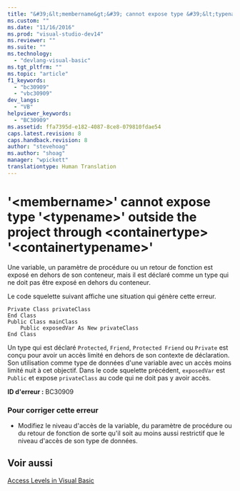 ```yaml
---
title: "&#39;&lt;membername&gt;&#39; cannot expose type &#39;&lt;typename&gt;&#39; outside the project through &lt;containertype&gt; &#39;&lt;containertypename&gt;&#39; | Microsoft Docs"
ms.custom: ""
ms.date: "11/16/2016"
ms.prod: "visual-studio-dev14"
ms.reviewer: ""
ms.suite: ""
ms.technology: 
  - "devlang-visual-basic"
ms.tgt_pltfrm: ""
ms.topic: "article"
f1_keywords: 
  - "bc30909"
  - "vbc30909"
dev_langs: 
  - "VB"
helpviewer_keywords: 
  - "BC30909"
ms.assetid: ffa7395d-e182-4087-8ce8-079810fdae54
caps.latest.revision: 8
caps.handback.revision: 8
author: "stevehoag"
ms.author: "shoag"
manager: "wpickett"
translationtype: Human Translation
---
```

# &#39;&lt;membername&gt;&#39; cannot expose type &#39;&lt;typename&gt;&#39; outside the project through &lt;containertype&gt; &#39;&lt;containertypename&gt;&#39;
Une variable, un paramètre de procédure ou un retour de fonction est exposé en dehors de son conteneur, mais il est déclaré comme un type qui ne doit pas être exposé en dehors du conteneur.  
  
 Le code squelette suivant affiche une situation qui génère cette erreur.  
  
```  
Private Class privateClass  
End Class  
Public Class mainClass  
    Public exposedVar As New privateClass  
End Class  
```  
  
 Un type qui est déclaré `Protected`, `Friend`, `Protected Friend` ou `Private` est conçu pour avoir un accès limité en dehors de son contexte de déclaration.  Son utilisation comme type de données d'une variable avec un accès moins limité nuit à cet objectif.  Dans le code squelette précédent, `exposedVar` est `Public` et expose `privateClass` au code qui ne doit pas y avoir accès.  
  
 **ID d'erreur :** BC30909  
  
### Pour corriger cette erreur  
  
-   Modifiez le niveau d'accès de la variable, du paramètre de procédure ou du retour de fonction de sorte qu'il soit au moins aussi restrictif que le niveau d'accès de son type de données.  
  
## Voir aussi  
 [Access Levels in Visual Basic](../../../visual-basic/programming-guide/language-features/declared-elements/access-levels.md)